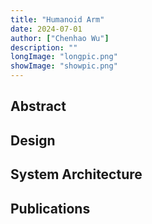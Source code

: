```yaml
---
title: "Humanoid Arm"
date: 2024-07-01
author: ["Chenhao Wu"]
description: ""
longImage: "longpic.png"
showImage: "showpic.png"
---
```


## Abstract



## Design



## System Architecture



## Publications

